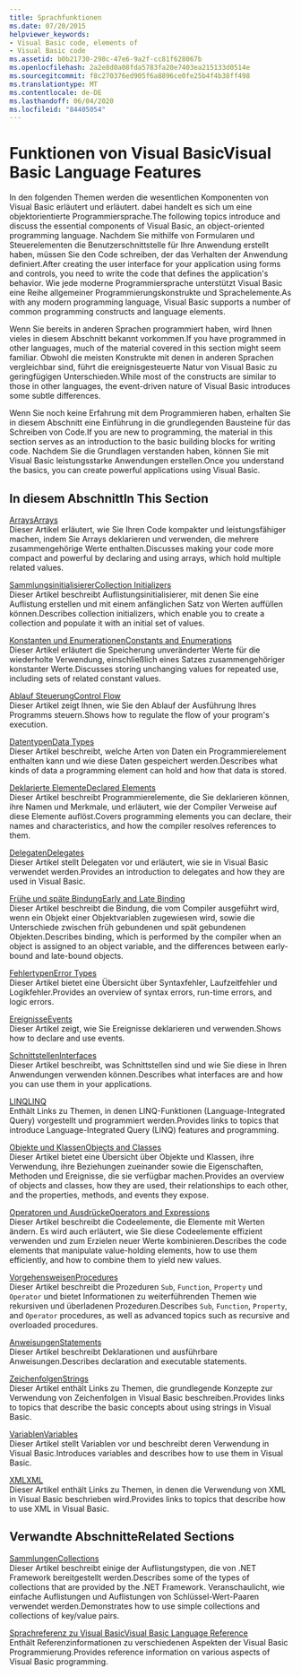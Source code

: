 ```yaml
---
title: Sprachfunktionen
ms.date: 07/20/2015
helpviewer_keywords:
- Visual Basic code, elements of
- Visual Basic code
ms.assetid: b0b21730-298c-47e6-9a2f-cc81f628067b
ms.openlocfilehash: 2a2e8d0a08fda5783fa20e7403ea215133d0514e
ms.sourcegitcommit: f8c270376ed905f6a8896ce0fe25b4f4b38ff498
ms.translationtype: MT
ms.contentlocale: de-DE
ms.lasthandoff: 06/04/2020
ms.locfileid: "84405054"
---
```

# <a name="visual-basic-language-features"></a><span data-ttu-id="612c5-102">Funktionen von Visual Basic</span><span class="sxs-lookup"><span data-stu-id="612c5-102">Visual Basic Language Features</span></span>
<span data-ttu-id="612c5-103">In den folgenden Themen werden die wesentlichen Komponenten von Visual Basic erläutert und erläutert. dabei handelt es sich um eine objektorientierte Programmiersprache.</span><span class="sxs-lookup"><span data-stu-id="612c5-103">The following topics introduce and discuss the essential components of Visual Basic, an object-oriented programming language.</span></span> <span data-ttu-id="612c5-104">Nachdem Sie mithilfe von Formularen und Steuerelementen die Benutzerschnittstelle für Ihre Anwendung erstellt haben, müssen Sie den Code schreiben, der das Verhalten der Anwendung definiert.</span><span class="sxs-lookup"><span data-stu-id="612c5-104">After creating the user interface for your application using forms and controls, you need to write the code that defines the application's behavior.</span></span> <span data-ttu-id="612c5-105">Wie jede moderne Programmiersprache unterstützt Visual Basic eine Reihe allgemeiner Programmierungskonstrukte und Sprachelemente.</span><span class="sxs-lookup"><span data-stu-id="612c5-105">As with any modern programming language, Visual Basic supports a number of common programming constructs and language elements.</span></span>  
  
 <span data-ttu-id="612c5-106">Wenn Sie bereits in anderen Sprachen programmiert haben, wird Ihnen vieles in diesem Abschnitt bekannt vorkommen.</span><span class="sxs-lookup"><span data-stu-id="612c5-106">If you have programmed in other languages, much of the material covered in this section might seem familiar.</span></span> <span data-ttu-id="612c5-107">Obwohl die meisten Konstrukte mit denen in anderen Sprachen vergleichbar sind, führt die ereignisgesteuerte Natur von Visual Basic zu geringfügigen Unterschieden.</span><span class="sxs-lookup"><span data-stu-id="612c5-107">While most of the constructs are similar to those in other languages, the event-driven nature of Visual Basic introduces some subtle differences.</span></span>  
  
 <span data-ttu-id="612c5-108">Wenn Sie noch keine Erfahrung mit dem Programmieren haben, erhalten Sie in diesem Abschnitt eine Einführung in die grundlegenden Bausteine für das Schreiben von Code.</span><span class="sxs-lookup"><span data-stu-id="612c5-108">If you are new to programming, the material in this section serves as an introduction to the basic building blocks for writing code.</span></span> <span data-ttu-id="612c5-109">Nachdem Sie die Grundlagen verstanden haben, können Sie mit Visual Basic leistungsstarke Anwendungen erstellen.</span><span class="sxs-lookup"><span data-stu-id="612c5-109">Once you understand the basics, you can create powerful applications using Visual Basic.</span></span>  
  
## <a name="in-this-section"></a><span data-ttu-id="612c5-110">In diesem Abschnitt</span><span class="sxs-lookup"><span data-stu-id="612c5-110">In This Section</span></span>  
 [<span data-ttu-id="612c5-111">Arrays</span><span class="sxs-lookup"><span data-stu-id="612c5-111">Arrays</span></span>](arrays/index.md)  
 <span data-ttu-id="612c5-112">Dieser Artikel erläutert, wie Sie Ihren Code kompakter und leistungsfähiger machen, indem Sie Arrays deklarieren und verwenden, die mehrere zusammengehörige Werte enthalten.</span><span class="sxs-lookup"><span data-stu-id="612c5-112">Discusses making your code more compact and powerful by declaring and using arrays, which hold multiple related values.</span></span>  
  
 [<span data-ttu-id="612c5-113">Sammlungsinitialisierer</span><span class="sxs-lookup"><span data-stu-id="612c5-113">Collection Initializers</span></span>](collection-initializers/index.md)  
 <span data-ttu-id="612c5-114">Dieser Artikel beschreibt Auflistungsinitialisierer, mit denen Sie eine Auflistung erstellen und mit einem anfänglichen Satz von Werten auffüllen können.</span><span class="sxs-lookup"><span data-stu-id="612c5-114">Describes collection initializers, which enable you to create a collection and populate it with an initial set of values.</span></span>  
  
 [<span data-ttu-id="612c5-115">Konstanten und Enumerationen</span><span class="sxs-lookup"><span data-stu-id="612c5-115">Constants and Enumerations</span></span>](constants-enums/index.md)  
 <span data-ttu-id="612c5-116">Dieser Artikel erläutert die Speicherung unveränderter Werte für die wiederholte Verwendung, einschließlich eines Satzes zusammengehöriger konstanter Werte.</span><span class="sxs-lookup"><span data-stu-id="612c5-116">Discusses storing unchanging values for repeated use, including sets of related constant values.</span></span>  
  
 [<span data-ttu-id="612c5-117">Ablauf Steuerung</span><span class="sxs-lookup"><span data-stu-id="612c5-117">Control Flow</span></span>](control-flow/index.md)  
 <span data-ttu-id="612c5-118">Dieser Artikel zeigt Ihnen, wie Sie den Ablauf der Ausführung Ihres Programms steuern.</span><span class="sxs-lookup"><span data-stu-id="612c5-118">Shows how to regulate the flow of your program's execution.</span></span>  
  
 [<span data-ttu-id="612c5-119">Datentypen</span><span class="sxs-lookup"><span data-stu-id="612c5-119">Data Types</span></span>](data-types/index.md)  
 <span data-ttu-id="612c5-120">Dieser Artikel beschreibt, welche Arten von Daten ein Programmierelement enthalten kann und wie diese Daten gespeichert werden.</span><span class="sxs-lookup"><span data-stu-id="612c5-120">Describes what kinds of data a programming element can hold and how that data is stored.</span></span>  
  
 [<span data-ttu-id="612c5-121">Deklarierte Elemente</span><span class="sxs-lookup"><span data-stu-id="612c5-121">Declared Elements</span></span>](declared-elements/index.md)  
 <span data-ttu-id="612c5-122">Dieser Artikel beschreibt Programmierelemente, die Sie deklarieren können, ihre Namen und Merkmale, und erläutert, wie der Compiler Verweise auf diese Elemente auflöst.</span><span class="sxs-lookup"><span data-stu-id="612c5-122">Covers programming elements you can declare, their names and characteristics, and how the compiler resolves references to them.</span></span>  
  
 [<span data-ttu-id="612c5-123">Delegaten</span><span class="sxs-lookup"><span data-stu-id="612c5-123">Delegates</span></span>](delegates/index.md)  
 <span data-ttu-id="612c5-124">Dieser Artikel stellt Delegaten vor und erläutert, wie sie in Visual Basic verwendet werden.</span><span class="sxs-lookup"><span data-stu-id="612c5-124">Provides an introduction to delegates and how they are used in Visual Basic.</span></span>  
  
 [<span data-ttu-id="612c5-125">Frühe und späte Bindung</span><span class="sxs-lookup"><span data-stu-id="612c5-125">Early and Late Binding</span></span>](early-late-binding/index.md)  
 <span data-ttu-id="612c5-126">Dieser Artikel beschreibt die Bindung, die vom Compiler ausgeführt wird, wenn ein Objekt einer Objektvariablen zugewiesen wird, sowie die Unterschiede zwischen früh gebundenen und spät gebundenen Objekten.</span><span class="sxs-lookup"><span data-stu-id="612c5-126">Describes binding, which is performed by the compiler when an object is assigned to an object variable, and the differences between early-bound and late-bound objects.</span></span>  
  
 [<span data-ttu-id="612c5-127">Fehlertypen</span><span class="sxs-lookup"><span data-stu-id="612c5-127">Error Types</span></span>](error-types.md)  
 <span data-ttu-id="612c5-128">Dieser Artikel bietet eine Übersicht über Syntaxfehler, Laufzeitfehler und Logikfehler.</span><span class="sxs-lookup"><span data-stu-id="612c5-128">Provides an overview of syntax errors, run-time errors, and logic errors.</span></span>  
  
 [<span data-ttu-id="612c5-129">Ereignisse</span><span class="sxs-lookup"><span data-stu-id="612c5-129">Events</span></span>](events/index.md)  
 <span data-ttu-id="612c5-130">Dieser Artikel zeigt, wie Sie Ereignisse deklarieren und verwenden.</span><span class="sxs-lookup"><span data-stu-id="612c5-130">Shows how to declare and use events.</span></span>  
  
 [<span data-ttu-id="612c5-131">Schnittstellen</span><span class="sxs-lookup"><span data-stu-id="612c5-131">Interfaces</span></span>](interfaces/index.md)  
 <span data-ttu-id="612c5-132">Dieser Artikel beschreibt, was Schnittstellen sind und wie Sie diese in Ihren Anwendungen verwenden können.</span><span class="sxs-lookup"><span data-stu-id="612c5-132">Describes what interfaces are and how you can use them in your applications.</span></span>  
  
 [<span data-ttu-id="612c5-133">LINQ</span><span class="sxs-lookup"><span data-stu-id="612c5-133">LINQ</span></span>](linq/index.md)  
 <span data-ttu-id="612c5-134">Enthält Links zu Themen, in denen LINQ-Funktionen (Language-Integrated Query) vorgestellt und programmiert werden.</span><span class="sxs-lookup"><span data-stu-id="612c5-134">Provides links to topics that introduce Language-Integrated Query (LINQ) features and programming.</span></span>  
  
 [<span data-ttu-id="612c5-135">Objekte und Klassen</span><span class="sxs-lookup"><span data-stu-id="612c5-135">Objects and Classes</span></span>](objects-and-classes/index.md)  
 <span data-ttu-id="612c5-136">Dieser Artikel bietet eine Übersicht über Objekte und Klassen, ihre Verwendung, ihre Beziehungen zueinander sowie die Eigenschaften, Methoden und Ereignisse, die sie verfügbar machen.</span><span class="sxs-lookup"><span data-stu-id="612c5-136">Provides an overview of objects and classes, how they are used, their relationships to each other, and the properties, methods, and events they expose.</span></span>  
  
 [<span data-ttu-id="612c5-137">Operatoren und Ausdrücke</span><span class="sxs-lookup"><span data-stu-id="612c5-137">Operators and Expressions</span></span>](operators-and-expressions/index.md)  
 <span data-ttu-id="612c5-138">Dieser Artikel beschreibt die Codeelemente, die Elemente mit Werten ändern. Es wird auch erläutert, wie Sie diese Codeelemente effizient verwenden und zum Erzielen neuer Werte kombinieren.</span><span class="sxs-lookup"><span data-stu-id="612c5-138">Describes the code elements that manipulate value-holding elements, how to use them efficiently, and how to combine them to yield new values.</span></span>  
  
 [<span data-ttu-id="612c5-139">Vorgehensweisen</span><span class="sxs-lookup"><span data-stu-id="612c5-139">Procedures</span></span>](procedures/index.md)  
 <span data-ttu-id="612c5-140">Dieser Artikel beschreibt die Prozeduren `Sub`, `Function`, `Property` und `Operator` und bietet Informationen zu weiterführenden Themen wie rekursiven und überladenen Prozeduren.</span><span class="sxs-lookup"><span data-stu-id="612c5-140">Describes `Sub`, `Function`, `Property`, and `Operator` procedures, as well as advanced topics such as recursive and overloaded procedures.</span></span>  
  
 [<span data-ttu-id="612c5-141">Anweisungen</span><span class="sxs-lookup"><span data-stu-id="612c5-141">Statements</span></span>](statements.md)  
 <span data-ttu-id="612c5-142">Dieser Artikel beschreibt Deklarationen und ausführbare Anweisungen.</span><span class="sxs-lookup"><span data-stu-id="612c5-142">Describes declaration and executable statements.</span></span>  
  
 [<span data-ttu-id="612c5-143">Zeichenfolgen</span><span class="sxs-lookup"><span data-stu-id="612c5-143">Strings</span></span>](strings/index.md)  
 <span data-ttu-id="612c5-144">Dieser Artikel enthält Links zu Themen, die grundlegende Konzepte zur Verwendung von Zeichenfolgen in Visual Basic beschreiben.</span><span class="sxs-lookup"><span data-stu-id="612c5-144">Provides links to topics that describe the basic concepts about using strings in Visual Basic.</span></span>  
  
 [<span data-ttu-id="612c5-145">Variablen</span><span class="sxs-lookup"><span data-stu-id="612c5-145">Variables</span></span>](variables/index.md)  
 <span data-ttu-id="612c5-146">Dieser Artikel stellt Variablen vor und beschreibt deren Verwendung in Visual Basic.</span><span class="sxs-lookup"><span data-stu-id="612c5-146">Introduces variables and describes how to use them in Visual Basic.</span></span>  
  
 [<span data-ttu-id="612c5-147">XML</span><span class="sxs-lookup"><span data-stu-id="612c5-147">XML</span></span>](xml/index.md)  
 <span data-ttu-id="612c5-148">Dieser Artikel enthält Links zu Themen, in denen die Verwendung von XML in Visual Basic beschrieben wird.</span><span class="sxs-lookup"><span data-stu-id="612c5-148">Provides links to topics that describe how to use XML in Visual Basic.</span></span>  
  
## <a name="related-sections"></a><span data-ttu-id="612c5-149">Verwandte Abschnitte</span><span class="sxs-lookup"><span data-stu-id="612c5-149">Related Sections</span></span>

 [<span data-ttu-id="612c5-150">Sammlungen</span><span class="sxs-lookup"><span data-stu-id="612c5-150">Collections</span></span>](../concepts/collections.md)  
 <span data-ttu-id="612c5-151">Dieser Artikel beschreibt einige der Auflistungstypen, die von .NET Framework bereitgestellt werden.</span><span class="sxs-lookup"><span data-stu-id="612c5-151">Describes some of the types of collections that are provided by the .NET Framework.</span></span> <span data-ttu-id="612c5-152">Veranschaulicht, wie einfache Auflistungen und Auflistungen von Schlüssel-Wert-Paaren verwendet werden.</span><span class="sxs-lookup"><span data-stu-id="612c5-152">Demonstrates how to use simple collections and collections of key/value pairs.</span></span>  
  
 [<span data-ttu-id="612c5-153">Sprachreferenz zu Visual Basic</span><span class="sxs-lookup"><span data-stu-id="612c5-153">Visual Basic Language Reference</span></span>](../../language-reference/index.md)  
 <span data-ttu-id="612c5-154">Enthält Referenzinformationen zu verschiedenen Aspekten der Visual Basic Programmierung.</span><span class="sxs-lookup"><span data-stu-id="612c5-154">Provides reference information on various aspects of Visual Basic programming.</span></span>
